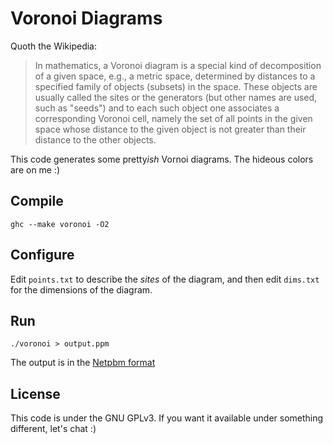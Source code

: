 Voronoi Diagrams
================
Quoth the Wikipedia:
> In mathematics, a Voronoi diagram is a special kind of decomposition of a
> given space, e.g., a metric space, determined by distances to a specified
> family of objects (subsets) in the space. These objects are usually called
> the sites or the generators (but other names are used, such as "seeds") and
> to each such object one associates a corresponding Voronoi cell, namely the
> set of all points in the given space whose distance to the given object is
> not greater than their distance to the other objects.

This code generates some pretty*ish* Vornoi diagrams.  The hideous colors are
on me :)

Compile
-------
    ghc --make voronoi -O2

Configure
---------
Edit `points.txt` to describe the *sites* of the diagram, and then edit
`dims.txt` for the dimensions of the diagram.

Run
---
    ./voronoi > output.ppm

The output is in the [Netpbm format](https://en.wikipedia.org/wiki/Netpbm_format#PPM_example)

License
-------
This code is under the GNU GPLv3.  If you want it available under something
different, let's chat :)
